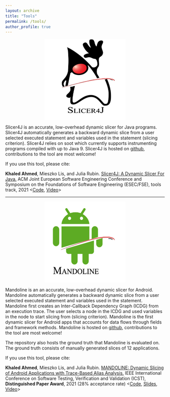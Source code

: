 ```yaml
---
layout: archive
title: "Tools"
permalink: /tools/
author_profile: true
---
```



<img src="../images/slicer4j_logo.png"
width="256"
height="256"
style="display: block; margin: 0 auto"> 

Slicer4J is an accurate, low-overhead dynamic slicer for Java programs. Slicer4J automatically generates a backward dynamic slice from a user selected executed statement and variables used in the statement (slicing criterion). Slicer4J relies on soot which currently supports instrumenting programs compiled with up to Java 9. Slicer4J is hosted on [github](https://github.com/resess/Slicer4J), contributions to the tool are most welcome!

If you use this tool, please cite:

**Khaled Ahmed**, Mieszko Lis, and Julia Rubin. [Slicer4J: A Dynamic Slicer For Java.](https://people.ece.ubc.ca/mjulia/publications/Slicer4J_2021.pdf) ACM Joint European Software Engineering Conference and Symposium on the Foundations of Software Engineering (ESEC/FSE), tools track, 2021 <[Code](https://github.com/resess/Slicer4J), [Video](https://youtu.be/mn7z6I-WyH4)>

---

<img src="../images/mandoline_Logo.png"
width="256"
height="256"
style="display: block; margin: 0 auto"> 

Mandoline is an an accurate, low-overhead dynamic slicer for Android. Mandoline automatically generates a backward dynamic slice from a user selected executed statement and variables used in the statement. Mandoline first creates an Inter-Callback Dependency Graph (ICDG) from an execution trace. The user selects a node in the ICDG and used variables in the node to start slicing from (slicing criterion). Mandoline is the first dynamic slicer for Android apps that accounts for data flows through fields and framework methods.
Mandoline is hosted on [github](https://github.com/resess/Mandoline), contributions to the tool are most welcome!

The repository also hosts the ground truth that Mandoline is evaluated on. The ground truth consists of manually generated slices of 12 applications.

If you use this tool, please cite:

**Khaled Ahmed**, Mieszko Lis, and Julia Rubin. [MANDOLINE: Dynamic Slicing of Android Applications with Trace-Based Alias Analysis.](https://www.ece.ubc.ca/~mjulia/publications/Mandoline_2021.pdf) IEEE International Conference on Software Testing, Verification and Validation (ICST), **Distinguished Paper Award**, 2021 (28% acceptance rate) <[Code](https://github.com/resess/Mandoline), [Slides](../files/ICST_flat_animation.pdf), [Video](https://www.youtube.com/watch?v=hHSEy6EcdsA)>

